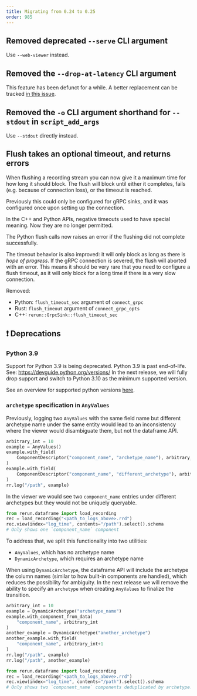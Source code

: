 ```yaml
---
title: Migrating from 0.24 to 0.25
order: 985
---
```


<!--   ^^^ this number must be _decremented_ when you copy/paste this file -->

## Removed deprecated `--serve` CLI argument

Use `--web-viewer` instead.

## Removed the `--drop-at-latency` CLI argument

This feature has been defunct for a while. A better replacement can be tracked [in this issue](https://github.com/rerun-io/rerun/issues/11024).

## Removed the `-o` CLI argument shorthand for `--stdout` in `script_add_args`

Use `--stdout` directly instead.

## Flush takes an optional timeout, and returns errors

When flushing a recording stream you can now give it a maximum time for how long it should block.
The flush will block until either it completes, fails (e.g. because of connection loss), or the timeout is reached.

Previously this could only be configured for gRPC sinks, and it was configured once upon setting up the connection.

In the C++ and Python APIs, negative timeouts used to have special meaning. Now they are no longer permitted.

The Python flush calls now raises an error if the flushing did not complete successfully.

The timeout behavior is also improved: it will only block as long as there is _hope of progress_. If the gRPC connection is severed, the flush will aborted with an error. This means it should be very rare that you need to configure a flush timeout, as it will only block for a long time if there is a very slow connection.

Removed:
 * Python: `flush_timeout_sec` argument of `connect_grpc`
 * Rust: `flush_timeout` argument of `connect_grpc_opts`
 * C++: `rerun::GrpcSink::flush_timeout_sec`


## ❗ Deprecations

### Python 3.9

Support for Python 3.9 is being deprecated. Python 3.9 is past end-of-life. See: https://devguide.python.org/versions/
In the next release, we will fully drop support and switch to Python 3.10 as the minimum supported version.

See an overview for supported python versions [here](https://ref.rerun.io/docs/python/main/common#supported-python-versions).

### `archetype` specification in `AnyValues`

Previously, logging two `AnyValues` with the same field name but different archetype name under the same entity would lead to an inconsistency where the viewer would disambiguate them, but not the dataframe API.

```python
arbitrary_int = 10
example = AnyValues()
example.with_field(
    ComponentDescriptor("component_name", "archetype_name"), arbitrary_int
)
example.with_field(
    ComponentDescriptor("component_name", "different_archetype"), arbitrary_int+1
)
rr.log("/path", example)
```

In the viewer we would see two `component_name` entries under different archetypes but they would not be uniquely queryable.

```python
from rerun.dataframe import load_recording
rec = load_recording("<path_to_logs_above>.rrd")
rec.view(index="log_time", contents="/path").select().schema
# Only shows one `component_name` component
```

To address that, we split this functionality into two utilities:

-   `AnyValues`, which has no archetype name
-   `DynamicArchetype`, which requires an archetype name

When using `DynamicArchetype`, the dataframe API will include the archetype the column names (similar to how built-in components are handled), which reduces the possibility for ambiguity.
In the next release we will remove the ability to specify an `archetype` when creating `AnyValues` to finalize the transition.

```python
arbitrary_int = 10
example = DynamicArchetype("archetype_name")
example.with_component_from_data(
    "component_name", arbitrary_int
)
another_example = DynamicArchetype("another_archetype")
another_example.with_field(
    "component_name", arbitrary_int+1
)
rr.log("/path", example)
rr.log("/path", another_example)
```

```python
from rerun.dataframe import load_recording
rec = load_recording("<path_to_logs_above>.rrd")
rec.view(index="log_time", contents="/path").select().schema
# Only shows two `component_name` components deduplicated by archetype!
```

